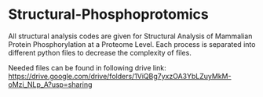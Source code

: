 # Structural-Phosphoprotomics

All structural analysis codes are given for Structural Analysis of Mammalian Protein Phosphorylation at a Proteome Level. Each process is separated into different python files to decrease the complexity of files. 

Needed files can be found in following drive link:
https://drive.google.com/drive/folders/1ViQBg7yxzOA3YbLZuyMkM-oMzi_NLp_A?usp=sharing
